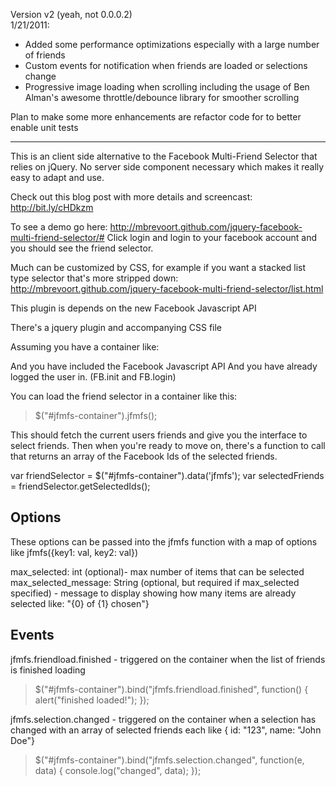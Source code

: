 Version v2 (yeah, not 0.0.0.2)  
1/21/2011:
* Added some performance optimizations especially with a large number of friends
* Custom events for notification when friends are loaded or selections change
* Progressive image loading when scrolling including the usage of Ben Alman's awesome throttle/debounce library for smoother scrolling

Plan to make some more enhancements are refactor code for to better enable unit tests

------------------------------------------------------------------------------

This is an client side alternative to the Facebook Multi-Friend Selector that 
relies on jQuery. No server side component necessary which makes it really
easy to adapt and use. 

Check out this blog post with more details and screencast: http://bit.ly/cHDkzm

To see a demo go here:
http://mbrevoort.github.com/jquery-facebook-multi-friend-selector/#
Click login and login to your facebook account and you should see the friend selector.

Much can be customized by CSS, for example if you want a stacked list type selector that's more stripped down:
http://mbrevoort.github.com/jquery-facebook-multi-friend-selector/list.html

This plugin is depends on the new Facebook Javascript API
> <script src="http://connect.facebook.net/en_US/all.js"></script>

There's a jquery plugin and accompanying CSS file

Assuming you have a container like:
> <div id="jfmfs-container"></div>

And you have included the Facebook Javascript API
And you have already logged the user in. (FB.init and FB.login)

You can load the friend selector in a container like this:
> $("#jfmfs-container").jfmfs();

This should fetch the current users friends and give you the interface to select friends. Then when you're ready to move on, there's a function to call that returns an array of the Facebook Ids of the selected friends. 

var friendSelector  = $("#jfmfs-container").data('jfmfs');
var selectedFriends = friendSelector.getSelectedIds();

Options
-------
These options can be passed into the jfmfs function with a map of options like jfmfs({key1: val, key2: val})

max_selected: int (optional)- max number of items that can be selected
max_selected_message: String (optional, but required if max_selected specified) - message to display showing how many items are already selected like: "{0} of {1} chosen"}

Events
------
jfmfs.friendload.finished - triggered on the container when the list of friends is finished loading

> $("#jfmfs-container").bind("jfmfs.friendload.finished", function() { 
>     alert("finished loaded!"); 
> });

jfmfs.selection.changed - triggered on the container when a selection has changed with an array of selected friends each like { id: "123", name: "John Doe"}

> $("#jfmfs-container").bind("jfmfs.selection.changed", function(e, data) { 
>     console.log("changed", data);
> });                     

